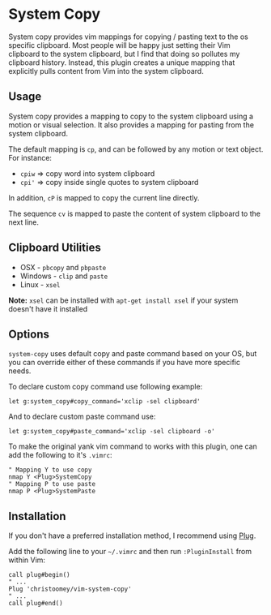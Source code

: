 System Copy
===========

System copy provides vim mappings for copying / pasting text to the os specific
clipboard.  Most people will be happy just setting their Vim clipboard to the
system clipboard, but I find that doing so pollutes my clipboard history.
Instead, this plugin creates a unique mapping that explicitly pulls content
from Vim into the system clipboard.

Usage
-----

System copy provides a mapping to copy to the system clipboard using a motion
or visual selection. It also provides a mapping for pasting from the system
clipboard.

The default mapping is `cp`, and can be followed by any motion or text
object. For instance:

- `cpiw` => copy word into system clipboard
- `cpi'` => copy inside single quotes to system clipboard

In addition, `cP` is mapped to copy the current line directly.

The sequence `cv` is mapped to paste the content of system clipboard to the
next line.

Clipboard Utilities
-------------------

 - OSX     - `pbcopy` and `pbpaste`
 - Windows - `clip` and `paste`
 - Linux   - `xsel`

 **Note:** `xsel` can be installed with `apt-get install xsel` if your system doesn't have it installed

Options
-------

`system-copy` uses default copy and paste command based on your OS, but
you can override either of these commands if you have more specific needs.

To declare custom copy command use following example:
``` vim
let g:system_copy#copy_command='xclip -sel clipboard'
```
And to declare custom paste command use:
``` vim
let g:system_copy#paste_command='xclip -sel clipboard -o'
```

To make the original yank vim command to works with this plugin, one can add the following to
it's `.vimrc`:

```
" Mapping Y to use copy
nmap Y <Plug>SystemCopy
" Mapping P to use paste
nmap P <Plug>SystemPaste
```

Installation
------------

If you don't have a preferred installation method, I recommend using [Plug](https://github.com/junegunn/vim-plug).

Add the following line to your `~/.vimrc` and then run `:PluginInstall` from
within Vim:

``` vim
call plug#begin()
" ...
Plug 'christoomey/vim-system-copy'
" ...
call plug#end()
```


